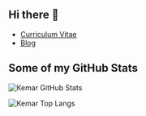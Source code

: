 ## Hi there 👋

- [Curriculum Vitae](https://marcarea.com/cv/)
- [Blog](https://marcarea.com/weblog/)

## Some of my GitHub Stats

<!-- https://github.com/anuraghazra/github-readme-stats#top-languages-card-->

![Kemar GitHub Stats](https://github-readme-stats.vercel.app/api?username=kemar&show_icons=true&count_private=true)

![Kemar Top Langs](https://github-readme-stats.vercel.app/api/top-langs/?username=kemar&layout=compact&hide=html)

<a style="visibility: hidden;" rel="me" href="https://mastodon.social/@kemar">Mastodon</a>
